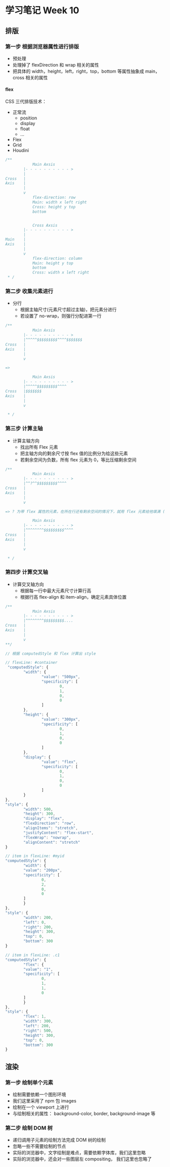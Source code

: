 # 学习笔记 Week 10

## 排版

### 第一步 根据浏览器属性进行排版

* 预处理
* 处理掉了 flexDirection 和 wrap 相关的属性
* 把具体的 width，height，left，right，top，bottom 等属性抽象成 main，cross 相关的属性

#### flex

CSS 三代排版技术：

* 正常流
  * position
  * display
  * float
  * ...
* Flex
* Grid
* Houdini

```js
/**
            Main Axsis
        |- - - - - - - - - - >
        |
Cross   |
Axis    |
        |
        v
            flex-direction: row
            Main: width x left right
            Cross: height y top
            bottom


            Cross Axsis
        |- - - - - - - - - - >
        |
Main    |
Axis    |
        |
        v
            flex-direction: column
            Main: height y top
            bottom
            Cross: width x left right
 * /

```

### 第二步 收集元素进行

* 分行
  * 根据主轴尺寸(元素尺寸超过主轴)，把元素分进行
  * 若设置了 no-wrap，则强行分配进第一行

```js
/**
            Main Axsis
        |- - - - - - - - - - >
        |^^^^^$$$$$$$$$^^^^$$$$$$$
Cross   |
Axis    |
        |
        v

=>

            Main Axsis
        |- - - - - - - - - - >
        |^^^^^$$$$$$$$$^^^^
Cross   |$$$$$$$
Axis    |
        |
        v

 * /
```

### 第三步 计算主轴

* 计算主轴方向
  * 找出所有 Flex 元素
  * 把主轴方向的剩余尺寸按 flex 值的比例分为给这些元素
  * 若剩余空间为负数，所有 flex 元素为 0，等比压缩剩余空间

```js
/**
            Main Axsis
        |- - - - - - - - - - >
        |^^?^^$$$$$$$$$^^^^
Cross   |
Axis    |
        |
        v

=> ? 为带 flex 属性的元素，在所在行还有剩余空间的情况下，就用 flex 元素给他填满 (剩余的空间就是变量 mainSpace 记录的空间)

            Main Axsis
        |- - - - - - - - - - >
        |^^^^^^^^$$$$$$$$$^^^^
Cross   |
Axis    |
        |
        v

 * /
```

### 第四步 计算交叉轴

* 计算交叉轴方向
  * 根据每一行中最大元素尺寸计算行高
  * 根据行高 flex-align 和 item-align，确定元素具体位置

```js
/**
            Main Axsis
        |- - - - - - - - - - >
        |^^^^^^^^$$$$$$$$$....
Cross   |
Axis    |
        |
        v
**/

// 根据 computedStyle 和 flex 计算出 style

// flexLine: #container
 "computedStyle": {
        "width": {
                "value": "500px",
                "specificity": [
                        0,
                        1,
                        0,
                        0
                ]
        },
        "height": {
                "value": "300px",
                "specificity": [
                        0,
                        1,
                        0,
                        0
                ]
        },
        "display": {
                "value": "flex",
                "specificity": [
                        0,
                        1,
                        0,
                        0
                ]
        }
},
"style": {
        "width": 500,
        "height": 300,
        "display": "flex",
        "flexDirection": "row",
        "alignItems": "stretch",
        "justifyContent": "flex-start",
        "flexWrap": "nowrap",
        "alignContent": "stretch"
}

// item in flexLine: #myid
"computedStyle": {
        "width": {
        "value": "200px",
        "specificity": [
                0,
                2,
                0,
                0
        ]
        }
},
"style": {
        "width": 200,
        "left": 0,
        "right": 200,
        "height": 300,
        "top": 0,
        "bottom": 300
}

// item in flexLine: .c1
"computedStyle": {
        "flex": {
        "value": "1",
        "specificity": [
                0,
                1,
                1,
                0
        ]
        }
},
"style": {
        "flex": 1,
        "width": 300,
        "left": 200,
        "right": 500,
        "height": 300,
        "top": 0,
        "bottom": 300
}

```

## 渲染

### 第一步 绘制单个元素

* 绘制需要依赖一个图形环境
* 我们这里采用了 npm 包 images
* 绘制在一个 viewport 上进行
* 与绘制相关的属性： background-color, border, background-image 等

### 第二步 绘制 DOM 树

* 递归调用子元素的绘制方法完成 DOM 树的绘制
* 忽略一些不需要绘制的节点
* 实际的浏览器中，文字绘制是难点，需要依赖字体库，我们这里忽略
* 实际的浏览器中，还会对一些图层左 compositing， 我们这里也忽略了

